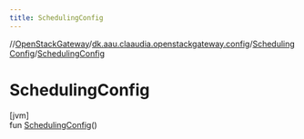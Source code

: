 ```yaml
---
title: SchedulingConfig
---
```

//[OpenStackGateway](../../../index.html)/[dk.aau.claaudia.openstackgateway.config](../index.html)/[SchedulingConfig](index.html)/[SchedulingConfig](-scheduling-config.html)



# SchedulingConfig



[jvm]\
fun [SchedulingConfig](-scheduling-config.html)()




